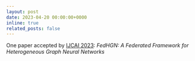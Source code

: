 ```yaml
---
layout: post
date: 2023-04-20 00:00:00+0000
inline: true
related_posts: false
---
```


One paper accepted by [IJCAI 2023](https://ijcai-23.org/): _FedHGN: A Federated Framework for Heterogeneous Graph Neural Networks_
